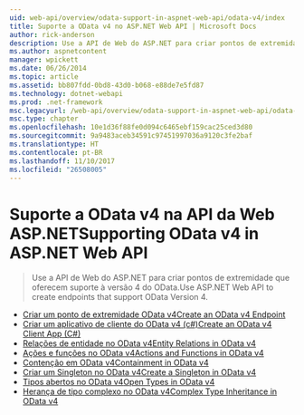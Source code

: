 ```yaml
---
uid: web-api/overview/odata-support-in-aspnet-web-api/odata-v4/index
title: Suporte a OData v4 no ASP.NET Web API | Microsoft Docs
author: rick-anderson
description: Use a API de Web do ASP.NET para criar pontos de extremidade que oferecem suporte à versão 4 do OData.
ms.author: aspnetcontent
manager: wpickett
ms.date: 06/26/2014
ms.topic: article
ms.assetid: bb807fdd-0bd8-43d0-b068-e88de7e5fd87
ms.technology: dotnet-webapi
ms.prod: .net-framework
msc.legacyurl: /web-api/overview/odata-support-in-aspnet-web-api/odata-v4
msc.type: chapter
ms.openlocfilehash: 10e1d36f88fe0d094c6465ebf159cac25ced3d80
ms.sourcegitcommit: 9a9483aceb34591c97451997036a9120c3fe2baf
ms.translationtype: HT
ms.contentlocale: pt-BR
ms.lasthandoff: 11/10/2017
ms.locfileid: "26508005"
---
```

<a name="supporting-odata-v4-in-aspnet-web-api"></a><span data-ttu-id="21d04-103">Suporte a OData v4 na API da Web ASP.NET</span><span class="sxs-lookup"><span data-stu-id="21d04-103">Supporting OData v4 in ASP.NET Web API</span></span>
====================
> <span data-ttu-id="21d04-104">Use a API de Web do ASP.NET para criar pontos de extremidade que oferecem suporte à versão 4 do OData.</span><span class="sxs-lookup"><span data-stu-id="21d04-104">Use ASP.NET Web API to create endpoints that support OData Version 4.</span></span>


- [<span data-ttu-id="21d04-105">Criar um ponto de extremidade OData v4</span><span class="sxs-lookup"><span data-stu-id="21d04-105">Create an OData v4 Endpoint</span></span>](create-an-odata-v4-endpoint.md)
- [<span data-ttu-id="21d04-106">Criar um aplicativo de cliente do OData v4 (c#)</span><span class="sxs-lookup"><span data-stu-id="21d04-106">Create an OData v4 Client App (C#)</span></span>](create-an-odata-v4-client-app.md)
- [<span data-ttu-id="21d04-107">Relações de entidade no OData v4</span><span class="sxs-lookup"><span data-stu-id="21d04-107">Entity Relations in OData v4</span></span>](entity-relations-in-odata-v4.md)
- [<span data-ttu-id="21d04-108">Ações e funções no OData v4</span><span class="sxs-lookup"><span data-stu-id="21d04-108">Actions and Functions in OData v4</span></span>](odata-actions-and-functions.md)
- [<span data-ttu-id="21d04-109">Contenção em OData v4</span><span class="sxs-lookup"><span data-stu-id="21d04-109">Containment in OData v4</span></span>](odata-containment-in-web-api-22.md)
- [<span data-ttu-id="21d04-110">Criar um Singleton no OData v4</span><span class="sxs-lookup"><span data-stu-id="21d04-110">Create a Singleton in OData v4</span></span>](using-a-singleton-in-an-odata-endpoint-in-web-api-22.md)
- [<span data-ttu-id="21d04-111">Tipos abertos no OData v4</span><span class="sxs-lookup"><span data-stu-id="21d04-111">Open Types in OData v4</span></span>](use-open-types-in-odata-v4.md)
- [<span data-ttu-id="21d04-112">Herança de tipo complexo no OData v4</span><span class="sxs-lookup"><span data-stu-id="21d04-112">Complex Type Inheritance in OData v4</span></span>](complex-type-inheritance-in-odata-v4.md)
